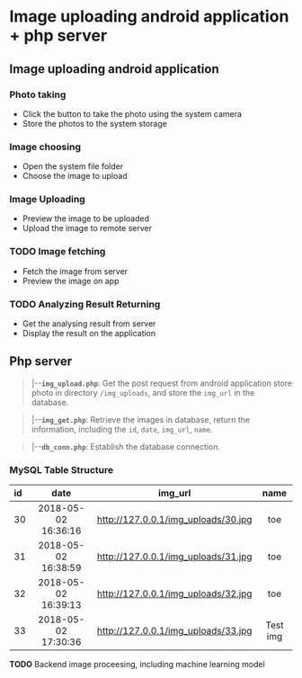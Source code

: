 # Image uploading android application + php server
## Image uploading android application
### Photo taking
- Click the button to take the photo using the system camera
- Store the photos to the system storage
### Image choosing
- Open the system file folder
- Choose the image to upload
### Image Uploading
- Preview the image to be uploaded
- Upload the image to remote server
### **TODO** Image fetching
- Fetch the image from server
- Preview the image on app
### **TODO** Analyzing Result Returning
- Get the analysing result from server
- Display the result on the application

## Php server

>|--**`img_upload.php`**:  Get the post request from android application store photo in directory `/img_uploads`, and store the `img_url` in the database.

>|--**`img_get.php`**: Retrieve the images in database, return the information, including the `id`, `date`, `img_url`, `name`.

>|--**`db_conn.php`**: Establish the database connection.

### MySQL Table Structure
|id | date| img_url| name|
| :-| :-: | :-: | :-:|
 30 | 2018-05-02 16:36:16 | http://127.0.0.1/img_uploads/30.jpg | toe      |
| 31 | 2018-05-02 16:38:59 | http://127.0.0.1/img_uploads/31.jpg | toe      |
| 32 | 2018-05-02 16:39:13 | http://127.0.0.1/img_uploads/32.jpg | toe      |
| 33 | 2018-05-02 17:30:36 | http://127.0.0.1/img_uploads/33.jpg | Test img |

**TODO** Backend image proceesing, including machine learning model



